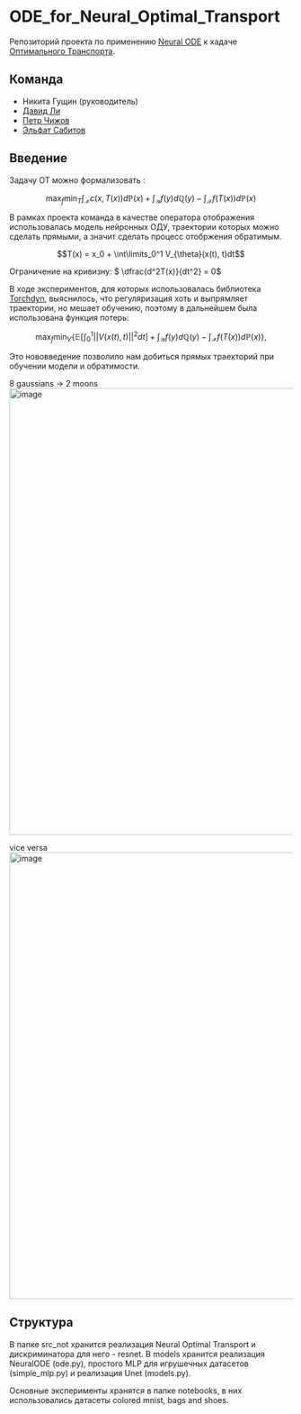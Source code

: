 # ODE_for_Neural_Optimal_Transport

Репозиторий проекта по применению [Neural ODE]([url](https://arxiv.org/abs/1806.07366)) к хадаче [Оптимального Транспорта]([url](https://arxiv.org/pdf/2201.12220.pdf)).

## Команда
- Никита Гущин (руководитель)
- [Давид Ли](https://github.com/David-cripto)
- [Петр Чижов](https://github.com/PeterChizhov)
- [Эльфат Сабитов](https://github.com/MarioAuditore)

## Введение
Задачу ОТ можно формализовать :

$$\max_f\min_T \int_{\mathcal{X}} c(x, T(x))d\mathbb{P}(x) + \int_{\mathcal{Y}} f(y) d\mathbb{Q}(y) - \int_{\mathcal{X}} f(T(x))d\mathbb{P}(x)$$

В рамках проекта команда в качестве оператора отображения использовалась модель нейронных ОДУ, траектории которых можно сделать прямыми, а значит сделать процесс отобржения обратимым.

$$T(x) = x_0 + \int\limits_0^1 V_{\theta}(x(t), t)dt$$

Ограничение на кривизну: $ \dfrac{d^2T(x)}{dt^2} = 0$

В ходе экспериментов, для которых использовалась библиотека [Torchdyn](https://torchdyn.org), выяснилось, что регуляризация хоть и выпрямляет траектории, но мешает обучению, поэтому в дальнейшем была использована функция потерь:

$$\max_f\min_V \{ \mathbb{E} [\int_0^1||V(x(t), t)||^2 dt] + \int_{\mathcal{Y}} f(y) d\mathbb{Q}(y) - \int_\mathcal{X} f(T(x))d\mathbb{P}(x) \},
$$

Это нововведение позволило нам добиться прямых траекторий при обучении модели и обратимости.

8 gaussians -> 2 moons
<img width="793" alt="image" src="https://github.com/David-cripto/ODE_for_Neural_Optimal_Transport/assets/57262352/89469949-7af9-4706-97d2-af63da9c67fd">

vice versa
<img width="793" alt="image" src="https://github.com/David-cripto/ODE_for_Neural_Optimal_Transport/assets/57262352/e03d23e5-0924-45df-9573-6e198f400b8a">


## Структура

В папке src_not хранится реализация Neural Optimal Transport и дискриминатора для него - resnet.
В models хранится реализация NeuralODE (ode.py), простого MLP для игрушечных датасетов (simple_mlp.py) и реализация Unet (models.py).

Основные эксперименты хранятся в папке notebooks, в них использовались датасеты colored mnist, bags and shoes.
